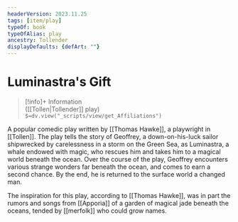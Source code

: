 ```yaml
---
headerVersion: 2023.11.25
tags: [item/play]
typeOf: book
typeOfAlias: play
ancestry: Tollender
displayDefaults: {defArt: ""}
---
```

# Luminastra's Gift
>[!info]+ Information  
> ([[Tollen|Tollender]] play)  
> `$=dv.view("_scripts/view/get_Affiliations")`

A popular comedic play written by [[Thomas Hawke]], a playwright in [[Tollen]]. The play tells the story of Geoffrey, a down-on-his-luck sailor shipwrecked by carelessness in a storm on the Green Sea, as Luminastra, a whale endowed with magic, who rescues him and takes him to a magical world beneath the ocean. Over the course of the play, Geoffrey encounters various strange wonders far beneath the ocean, and comes to earn a second chance. By the end, he is returned to the surface world a changed man. 

The inspiration for this play, according to [[Thomas Hawke]], was in part the rumors and songs from [[Apporia]] of a garden of magical jade beneath the oceans, tended by [[merfolk]] who could grow names. 